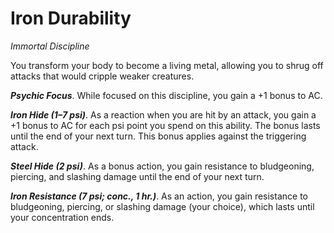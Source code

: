 # Iron Durability
*Immortal Discipline*

You transform your body to become a living metal, allowing you to shrug off attacks that would cripple weaker creatures.

***Psychic Focus***. While focused on this discipline, you gain a +1 bonus to AC.

***Iron Hide (1–7 psi)***. As a reaction when you are hit by an attack, you gain a +1 bonus to AC for each psi point you spend on this ability. The bonus lasts until the end of your next turn. This bonus applies against the triggering attack.

***Steel Hide (2 psi)***. As a bonus action, you gain resistance to bludgeoning, piercing, and slashing damage until the end of your next turn.

***Iron Resistance (7 psi; conc., 1 hr.)***. As an action, you gain resistance to bludgeoning, piercing, or slashing damage (your choice), which lasts until your concentration ends.
